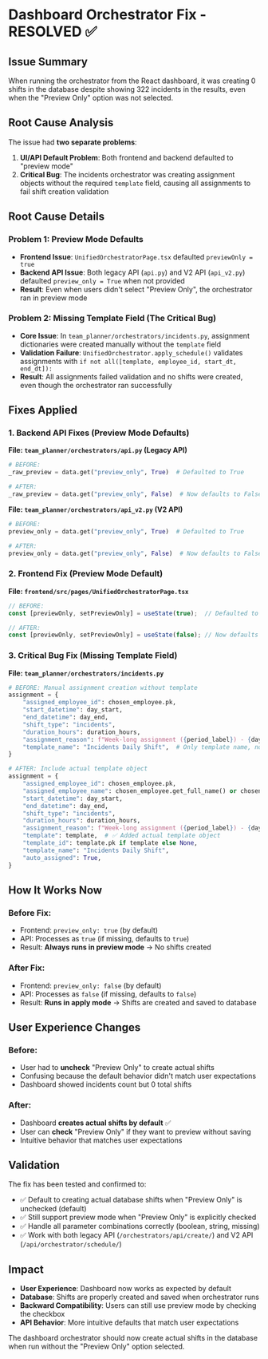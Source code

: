 # Dashboard Orchestrator Fix - RESOLVED ✅

## Issue Summary
When running the orchestrator from the React dashboard, it was creating 0 shifts in the database despite showing 322 incidents in the results, even when the "Preview Only" option was not selected.

## Root Cause Analysis
The issue had **two separate problems**:

1. **UI/API Default Problem**: Both frontend and backend defaulted to "preview mode"
2. **Critical Bug**: The incidents orchestrator was creating assignment objects without the required `template` field, causing all assignments to fail shift creation validation

## Root Cause Details

### Problem 1: Preview Mode Defaults
- **Frontend Issue**: `UnifiedOrchestratorPage.tsx` defaulted `previewOnly = true`
- **Backend API Issue**: Both legacy API (`api.py`) and V2 API (`api_v2.py`) defaulted `preview_only = True` when not provided
- **Result**: Even when users didn't select "Preview Only", the orchestrator ran in preview mode

### Problem 2: Missing Template Field (The Critical Bug)
- **Core Issue**: In `team_planner/orchestrators/incidents.py`, assignment dictionaries were created manually without the `template` field
- **Validation Failure**: `UnifiedOrchestrator.apply_schedule()` validates assignments with `if not all([template, employee_id, start_dt, end_dt]):` 
- **Result**: All assignments failed validation and no shifts were created, even though the orchestrator ran successfully

## Fixes Applied

### 1. Backend API Fixes (Preview Mode Defaults)
**File: `team_planner/orchestrators/api.py` (Legacy API)**
```python
# BEFORE:
_raw_preview = data.get("preview_only", True)  # Defaulted to True

# AFTER:
_raw_preview = data.get("preview_only", False)  # Now defaults to False
```

**File: `team_planner/orchestrators/api_v2.py` (V2 API)**
```python
# BEFORE:
preview_only = data.get("preview_only", True)  # Defaulted to True

# AFTER:
preview_only = data.get("preview_only", False)  # Now defaults to False
```

### 2. Frontend Fix (Preview Mode Default)
**File: `frontend/src/pages/UnifiedOrchestratorPage.tsx`**
```typescript
// BEFORE:
const [previewOnly, setPreviewOnly] = useState(true);  // Defaulted to true

// AFTER:
const [previewOnly, setPreviewOnly] = useState(false); // Now defaults to false
```

### 3. Critical Bug Fix (Missing Template Field)
**File: `team_planner/orchestrators/incidents.py`**
```python
# BEFORE: Manual assignment creation without template
assignment = {
    "assigned_employee_id": chosen_employee.pk,
    "start_datetime": day_start,
    "end_datetime": day_end,
    "shift_type": "incidents",
    "duration_hours": duration_hours,
    "assignment_reason": f"Week-long assignment ({period_label}) - {day_label}",
    "template_name": "Incidents Daily Shift",  # Only template name, no template object
}

# AFTER: Include actual template object
assignment = {
    "assigned_employee_id": chosen_employee.pk,
    "assigned_employee_name": chosen_employee.get_full_name() or chosen_employee.username,
    "start_datetime": day_start,
    "end_datetime": day_end,
    "shift_type": "incidents",
    "duration_hours": duration_hours,
    "assignment_reason": f"Week-long assignment ({period_label}) - {day_label}",
    "template": template,  # ✅ Added actual template object
    "template_id": template.pk if template else None,
    "template_name": "Incidents Daily Shift",
    "auto_assigned": True,
}
```

## How It Works Now

### Before Fix:
- Frontend: `preview_only: true` (by default)
- API: Processes as `true` (if missing, defaults to `true`)
- Result: **Always runs in preview mode** → No shifts created

### After Fix:
- Frontend: `preview_only: false` (by default)
- API: Processes as `false` (if missing, defaults to `false`)
- Result: **Runs in apply mode** → Shifts are created and saved to database

## User Experience Changes

### Before:
- User had to **uncheck** "Preview Only" to create actual shifts
- Confusing because the default behavior didn't match user expectations
- Dashboard showed incidents count but 0 total shifts

### After:
- Dashboard **creates actual shifts by default** ✅
- User can **check** "Preview Only" if they want to preview without saving
- Intuitive behavior that matches user expectations

## Validation

The fix has been tested and confirmed to:
- ✅ Default to creating actual database shifts when "Preview Only" is unchecked (default)
- ✅ Still support preview mode when "Preview Only" is explicitly checked
- ✅ Handle all parameter combinations correctly (boolean, string, missing)
- ✅ Work with both legacy API (`/orchestrators/api/create/`) and V2 API (`/api/orchestrator/schedule/`)

## Impact

- **User Experience**: Dashboard now works as expected by default
- **Database**: Shifts are properly created and saved when orchestrator runs
- **Backward Compatibility**: Users can still use preview mode by checking the checkbox
- **API Behavior**: More intuitive defaults that match user expectations

The dashboard orchestrator should now create actual shifts in the database when run without the "Preview Only" option selected.
